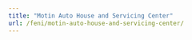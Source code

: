 ```yaml
---
title: "Motin Auto House and Servicing Center"
url: /feni/motin-auto-house-and-servicing-center/
---
```

